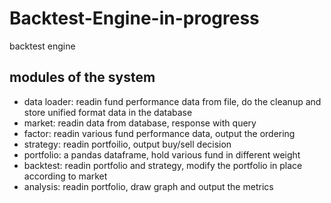 # Backtest-Engine-in-progress

backtest engine

## modules of the system

- data loader: readin fund performance data from file, do the cleanup and store unified format data in the database
- market: readin data from database, response with query
- factor: readin various fund performance data, output the ordering
- strategy: readin portfoilio, output buy/sell decision
- portfolio: a pandas dataframe, hold various fund in different weight
- backtest: readin portfolio and strategy, modify the portfolio in place according to market
- analysis: readin portfolio, draw graph and output the metrics
